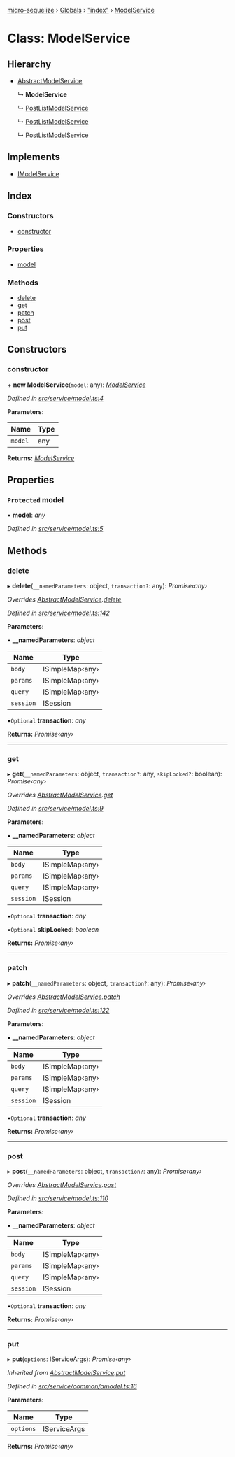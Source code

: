 [miqro-sequelize](../README.md) › [Globals](../globals.md) › ["index"](../modules/_index_.md) › [ModelService](_index_.modelservice.md)

# Class: ModelService

## Hierarchy

* [AbstractModelService](_index_.abstractmodelservice.md)

  ↳ **ModelService**

  ↳ [PostListModelService](_index_.postlistmodelservice.md)

  ↳ [PostListModelService](_service_index_.postlistmodelservice.md)

  ↳ [PostListModelService](_service_postlist_.postlistmodelservice.md)

## Implements

* [IModelService](../interfaces/_index_.imodelservice.md)

## Index

### Constructors

* [constructor](_index_.modelservice.md#constructor)

### Properties

* [model](_index_.modelservice.md#protected-model)

### Methods

* [delete](_index_.modelservice.md#delete)
* [get](_index_.modelservice.md#get)
* [patch](_index_.modelservice.md#patch)
* [post](_index_.modelservice.md#post)
* [put](_index_.modelservice.md#put)

## Constructors

###  constructor

\+ **new ModelService**(`model`: any): *[ModelService](_index_.modelservice.md)*

*Defined in [src/service/model.ts:4](https://github.com/claukers/miqro-sequelize/blob/8846d04/src/service/model.ts#L4)*

**Parameters:**

Name | Type |
------ | ------ |
`model` | any |

**Returns:** *[ModelService](_index_.modelservice.md)*

## Properties

### `Protected` model

• **model**: *any*

*Defined in [src/service/model.ts:5](https://github.com/claukers/miqro-sequelize/blob/8846d04/src/service/model.ts#L5)*

## Methods

###  delete

▸ **delete**(`__namedParameters`: object, `transaction?`: any): *Promise‹any›*

*Overrides [AbstractModelService](_index_.abstractmodelservice.md).[delete](_index_.abstractmodelservice.md#delete)*

*Defined in [src/service/model.ts:142](https://github.com/claukers/miqro-sequelize/blob/8846d04/src/service/model.ts#L142)*

**Parameters:**

▪ **__namedParameters**: *object*

Name | Type |
------ | ------ |
`body` | ISimpleMap‹any› |
`params` | ISimpleMap‹any› |
`query` | ISimpleMap‹any› |
`session` | ISession |

▪`Optional`  **transaction**: *any*

**Returns:** *Promise‹any›*

___

###  get

▸ **get**(`__namedParameters`: object, `transaction?`: any, `skipLocked?`: boolean): *Promise‹any›*

*Overrides [AbstractModelService](_index_.abstractmodelservice.md).[get](_index_.abstractmodelservice.md#get)*

*Defined in [src/service/model.ts:9](https://github.com/claukers/miqro-sequelize/blob/8846d04/src/service/model.ts#L9)*

**Parameters:**

▪ **__namedParameters**: *object*

Name | Type |
------ | ------ |
`body` | ISimpleMap‹any› |
`params` | ISimpleMap‹any› |
`query` | ISimpleMap‹any› |
`session` | ISession |

▪`Optional`  **transaction**: *any*

▪`Optional`  **skipLocked**: *boolean*

**Returns:** *Promise‹any›*

___

###  patch

▸ **patch**(`__namedParameters`: object, `transaction?`: any): *Promise‹any›*

*Overrides [AbstractModelService](_index_.abstractmodelservice.md).[patch](_index_.abstractmodelservice.md#patch)*

*Defined in [src/service/model.ts:122](https://github.com/claukers/miqro-sequelize/blob/8846d04/src/service/model.ts#L122)*

**Parameters:**

▪ **__namedParameters**: *object*

Name | Type |
------ | ------ |
`body` | ISimpleMap‹any› |
`params` | ISimpleMap‹any› |
`query` | ISimpleMap‹any› |
`session` | ISession |

▪`Optional`  **transaction**: *any*

**Returns:** *Promise‹any›*

___

###  post

▸ **post**(`__namedParameters`: object, `transaction?`: any): *Promise‹any›*

*Overrides [AbstractModelService](_index_.abstractmodelservice.md).[post](_index_.abstractmodelservice.md#post)*

*Defined in [src/service/model.ts:110](https://github.com/claukers/miqro-sequelize/blob/8846d04/src/service/model.ts#L110)*

**Parameters:**

▪ **__namedParameters**: *object*

Name | Type |
------ | ------ |
`body` | ISimpleMap‹any› |
`params` | ISimpleMap‹any› |
`query` | ISimpleMap‹any› |
`session` | ISession |

▪`Optional`  **transaction**: *any*

**Returns:** *Promise‹any›*

___

###  put

▸ **put**(`options`: IServiceArgs): *Promise‹any›*

*Inherited from [AbstractModelService](_index_.abstractmodelservice.md).[put](_index_.abstractmodelservice.md#put)*

*Defined in [src/service/common/amodel.ts:16](https://github.com/claukers/miqro-sequelize/blob/8846d04/src/service/common/amodel.ts#L16)*

**Parameters:**

Name | Type |
------ | ------ |
`options` | IServiceArgs |

**Returns:** *Promise‹any›*
